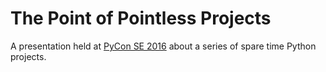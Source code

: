 # The Point of Pointless Projects

A presentation held at [PyCon SE 2016](http://www.pycon.se/) about a series of spare time Python projects.
